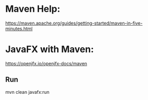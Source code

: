 # Maven Help:
https://maven.apache.org/guides/getting-started/maven-in-five-minutes.html

# JavaFX with Maven:
https://openjfx.io/openjfx-docs/maven

## Run
mvn clean javafx:run
